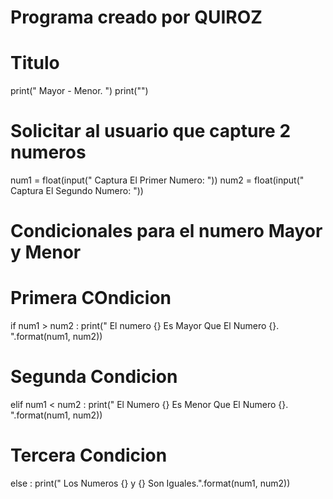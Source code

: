 # Programa creado por QUIROZ 
# Titulo
print(" Mayor - Menor. ")
print("")

# Solicitar al usuario que capture 2 numeros 
num1 = float(input(" Captura El Primer Numero: "))
num2 = float(input(" Captura El Segundo Numero: "))

# Condicionales para el numero Mayor y Menor
# Primera  COndicion
if num1 > num2 :
    print(" El numero {} Es Mayor Que El Numero {}. ".format(num1, num2))

# Segunda Condicion
elif num1 < num2 :
    print(" El Numero {} Es Menor Que El Numero {}. ".format(num1, num2))
    
# Tercera Condicion 
else :
    print(" Los Numeros {} y {} Son Iguales.".format(num1, num2))